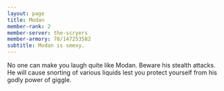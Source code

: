```yaml
---
layout: page
title: Modan
member-rank: 2
member-server: the-scryers
member-armory: 78/147253582
subtitle: Modan is smexy.
---
```


No one can make you laugh quite like Modan.  Beware his stealth attacks.  He will cause snorting of various liquids lest you protect yourself from his godly power of giggle.
